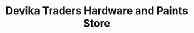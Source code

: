 ---
title: "Devika Traders Hardware and Paints Store"
url: /nagpur/devika-traders-hardware-and-paints-store/
shop: hardware
---